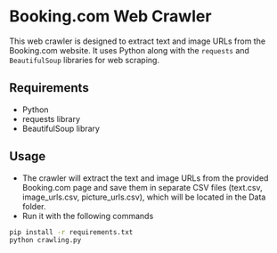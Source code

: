 # Booking.com Web Crawler

This web crawler is designed to extract text and image URLs from the Booking.com website. It uses Python along with the `requests` and `BeautifulSoup` libraries for web scraping.

## Requirements

- Python 
- requests library
- BeautifulSoup library

## Usage

- The crawler will extract the text and image URLs from the provided Booking.com page and save them in separate CSV files (text.csv, image_urls.csv, picture_urls.csv), which will be located in the Data folder.
- Run it with the following commands

``` bash 
pip install -r requirements.txt
python crawling.py 